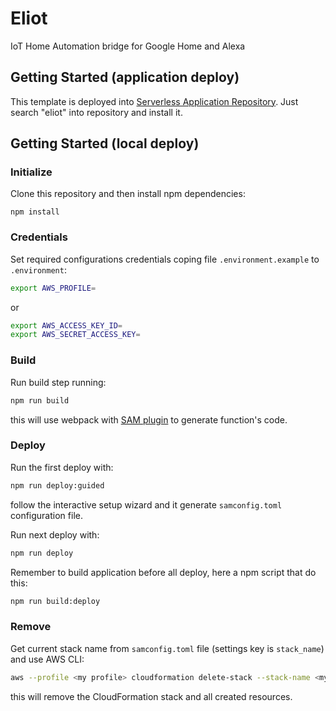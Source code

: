 # Eliot

IoT Home Automation bridge for Google Home and Alexa

## Getting Started (application deploy)

This template is deployed into [Serverless Application Repository](https://aws.amazon.com/serverless/serverlessrepo/).
Just search "eliot" into repository and install it.

## Getting Started (local deploy)

### Initialize

Clone this repository and then install npm dependencies:
```
npm install
```

### Credentials

Set required configurations credentials coping file `.environment.example` to `.environment`:
```bash
export AWS_PROFILE=
```
or
```bash
export AWS_ACCESS_KEY_ID=
export AWS_SECRET_ACCESS_KEY=
```

### Build

Run build step running:
```bash
npm run build
```
this will use webpack with [SAM plugin](https://github.com/graphboss/aws-sam-webpack-plugin) to generate function's code.

### Deploy

Run the first deploy with:
```bash
npm run deploy:guided
```
follow the interactive setup wizard and it generate `samconfig.toml` configuration file.

Run next deploy with:
```bash
npm run deploy
```

Remember to build application before all deploy, here a npm script that do this:
```bash
npm run build:deploy
```

### Remove

Get current stack name from `samconfig.toml` file (settings key is `stack_name`) and use AWS CLI:
```bash
aws --profile <my profile> cloudformation delete-stack --stack-name <my stack name>
```
this will remove the CloudFormation stack and all created resources.
